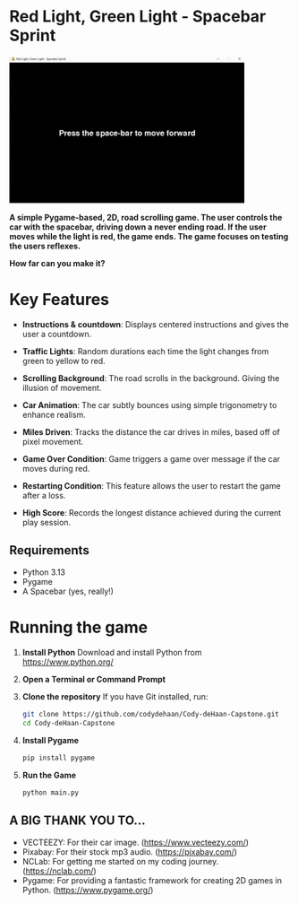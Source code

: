 # Red Light, Green Light - Spacebar Sprint

<img src="Images/RLGL.gif" alt="Gameplay Demo" width="420">

**A simple Pygame-based, 2D, road scrolling game. The user controls the car with the spacebar, driving down a never ending road. If the user moves while the light is red, the game ends. The game focuses on testing the users reflexes.**

**How far can you make it?**

# Key Features

- **Instructions & countdown**: Displays centered instructions and gives the user a countdown.

- **Traffic Lights**: Random durations each time the light changes from green to yellow to red.

- **Scrolling Background**: The road scrolls in the background. Giving the illusion of movement.

- **Car Animation**: The car subtly bounces using simple trigonometry to enhance realism.

- **Miles Driven**: Tracks the distance the car drives in miles, based off of pixel movement.

- **Game Over Condition**: Game triggers a game over message if the car moves during red.

- **Restarting Condition**: This feature allows the user to restart the game after a loss.

- **High Score**: Records the longest distance achieved during the current play session.

## Requirements

- Python 3.13
- Pygame
- A Spacebar (yes, really!)

# Running the game

1. **Install Python**
   Download and install Python from https://www.python.org/

2. **Open a Terminal or Command Prompt**

3. **Clone the repository**
   If you have Git installed, run:

   ```bash
   git clone https://github.com/codydehaan/Cody-deHaan-Capstone.git
   cd Cody-deHaan-Capstone
   ```

4. **Install Pygame**

   ```bash
   pip install pygame
   ```

5. **Run the Game**
   ```bash
   python main.py
   ```

## **A BIG THANK YOU TO...**

- VECTEEZY: For their car image. (https://www.vecteezy.com/)
- Pixabay: For their stock mp3 audio. (https://pixabay.com/)
- NCLab: For getting me started on my coding journey. (https://nclab.com/)
- Pygame: For providing a fantastic framework for creating 2D games in Python. (https://www.pygame.org/)

